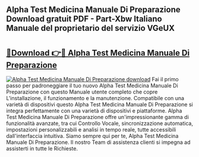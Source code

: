 ## Alpha Test Medicina Manuale Di Preparazione Download gratuit PDF - Part-Xbw Italiano Manuale del proprietario del servizio VGeUX

# <h2><a href="http://df95u9.blite.top/?on=Alpha+Test+Medicina+Manuale+Di+Preparazione">🔗Download 👉🔴 Alpha Test Medicina Manuale Di Preparazione</a></h2>

[![Alpha Test Medicina Manuale Di Preparazione download](https://i.imgur.com/lujVjoI.png)](http://df95u9.blite.top/?on=Alpha+Test+Medicina+Manuale+Di+Preparazione)
Fai il primo passo per padroneggiare il tuo nuovo Alpha Test Medicina Manuale Di Preparazione con questo Manuale utente completo che copre L'installazione, il funzionamento e la manutenzione. Compatibile con una varietà di dispositivi questo Alpha Test Medicina Manuale Di Preparazione si integra perfettamente con una varietà di dispositivi e piattaforme. Alpha Test Medicina Manuale Di Preparazione offre un'impressionante gamma di funzionalità avanzate, tra cui Controllo Vocale, sincronizzazione automatica, impostazioni personalizzabili e analisi in tempo reale, tutte accessibili dall'interfaccia intuitiva. Siamo sempre qui per te, Alpha Test Medicina Manuale Di Preparazione. Il nostro Team di assistenza clienti si impegna ad assisterti in tutte le Richieste.
